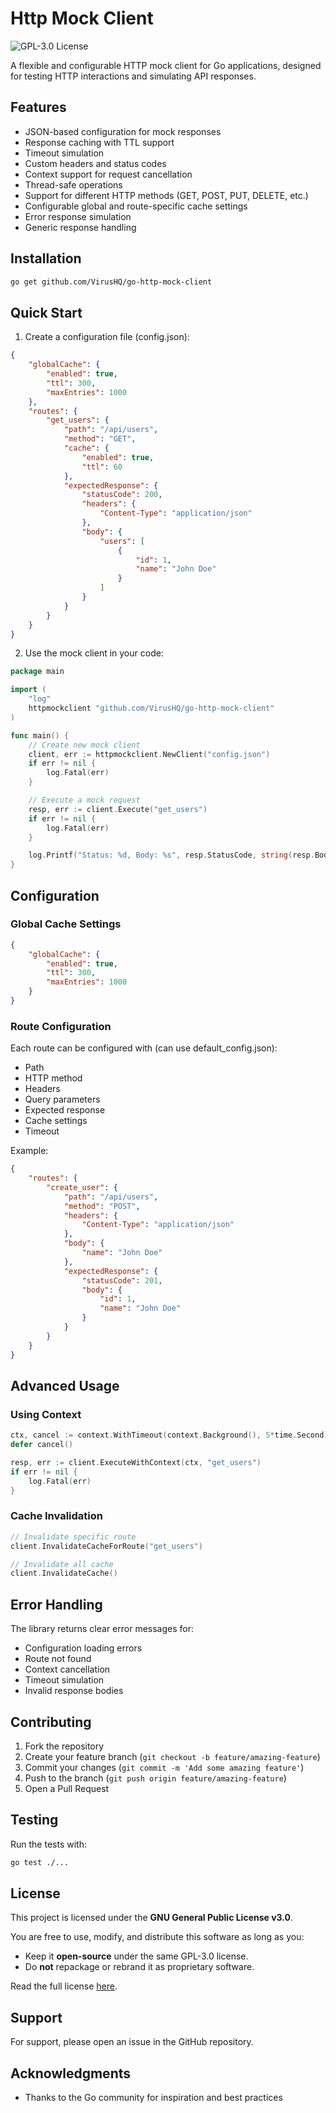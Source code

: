 # Http Mock Client

![GPL-3.0 License](https://img.shields.io/badge/License-GPL%20v3-blue.svg)

A flexible and configurable HTTP mock client for Go applications, designed for testing HTTP interactions and simulating API responses.

## Features

- JSON-based configuration for mock responses
- Response caching with TTL support
- Timeout simulation
- Custom headers and status codes
- Context support for request cancellation
- Thread-safe operations
- Support for different HTTP methods (GET, POST, PUT, DELETE, etc.)
- Configurable global and route-specific cache settings
- Error response simulation
- Generic response handling

## Installation

```bash
go get github.com/VirusHQ/go-http-mock-client
```

## Quick Start

1. Create a configuration file (config.json):

```json
{
    "globalCache": {
        "enabled": true,
        "ttl": 300,
        "maxEntries": 1000
    },
    "routes": {
        "get_users": {
            "path": "/api/users",
            "method": "GET",
            "cache": {
                "enabled": true,
                "ttl": 60
            },
            "expectedResponse": {
                "statusCode": 200,
                "headers": {
                    "Content-Type": "application/json"
                },
                "body": {
                    "users": [
                        {
                            "id": 1,
                            "name": "John Doe"
                        }
                    ]
                }
            }
        }
    }
}
```

2. Use the mock client in your code:

```go
package main

import (
    "log"
    httpmockclient "github.com/VirusHQ/go-http-mock-client"
)

func main() {
    // Create new mock client
    client, err := httpmockclient.NewClient("config.json")
    if err != nil {
        log.Fatal(err)
    }

    // Execute a mock request
    resp, err := client.Execute("get_users")
    if err != nil {
        log.Fatal(err)
    }

    log.Printf("Status: %d, Body: %s", resp.StatusCode, string(resp.Body))
}
```

## Configuration

### Global Cache Settings

```json
{
    "globalCache": {
        "enabled": true,
        "ttl": 300,
        "maxEntries": 1000
    }
}
```

### Route Configuration

Each route can be configured with (can use default_config.json):
- Path
- HTTP method
- Headers
- Query parameters
- Expected response
- Cache settings
- Timeout

Example:
```json
{
    "routes": {
        "create_user": {
            "path": "/api/users",
            "method": "POST",
            "headers": {
                "Content-Type": "application/json"
            },
            "body": {
                "name": "John Doe"
            },
            "expectedResponse": {
                "statusCode": 201,
                "body": {
                    "id": 1,
                    "name": "John Doe"
                }
            }
        }
    }
}
```

## Advanced Usage

### Using Context

```go
ctx, cancel := context.WithTimeout(context.Background(), 5*time.Second)
defer cancel()

resp, err := client.ExecuteWithContext(ctx, "get_users")
if err != nil {
    log.Fatal(err)
}
```

### Cache Invalidation

```go
// Invalidate specific route
client.InvalidateCacheForRoute("get_users")

// Invalidate all cache
client.InvalidateCache()
```

## Error Handling

The library returns clear error messages for:
- Configuration loading errors
- Route not found
- Context cancellation
- Timeout simulation
- Invalid response bodies

## Contributing

1. Fork the repository
2. Create your feature branch (`git checkout -b feature/amazing-feature`)
3. Commit your changes (`git commit -m 'Add some amazing feature'`)
4. Push to the branch (`git push origin feature/amazing-feature`)
5. Open a Pull Request

## Testing

Run the tests with:

```bash
go test ./...
```

## License

This project is licensed under the **GNU General Public License v3.0**.  

You are free to use, modify, and distribute this software as long as you:
- Keep it **open-source** under the same GPL-3.0 license.
- Do **not** repackage or rebrand it as proprietary software.

Read the full license [here](LICENSE).

## Support

For support, please open an issue in the GitHub repository.

## Acknowledgments

- Thanks to the Go community for inspiration and best practices

